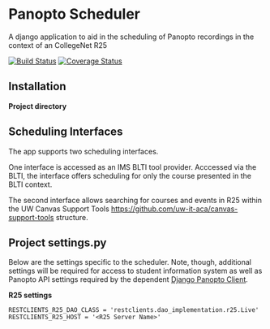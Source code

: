 # Panopto Scheduler
A django application to aid in the scheduling of Panopto recordings in the context of an CollegeNet R25

[![Build Status](https://travis-ci.com/uw-it-aca/django-panopto-scheduler.svg?branch=master)](https://travis-ci.com/uw-it-aca/django-panopto-scheduler)
[![Coverage Status](https://coveralls.io/repos/github/uw-it-aca/django-panopto-scheduler/badge.svg?branch=master)](https://coveralls.io/github/uw-it-aca/django-panopto-scheduler?branch=master)


Installation
------------

**Project directory**

Scheduling Interfaces
---------------------

The app supports two scheduling interfaces.

One interface is accessed as an IMS BLTI tool provider. Acccessed via the BLTI, the interface offers scheduling for only the course presented in the BLTI context.

The second interface allows searching for courses and events in R25 within the UW Canvas Support Tools <https://github.com/uw-it-aca/canvas-support-tools> structure.


Project settings.py
------------------

Below are the settings specific to the scheduler.  Note, though, additional settings will be required for access to student information system as well as Panopto API settings required by the dependent [Django Panopto Client](https://github.com/uw-it-aca/django-panopto-client "Panopto Client").

**R25 settings**

    RESTCLIENTS_R25_DAO_CLASS = 'restclients.dao_implementation.r25.Live'
    RESTCLIENTS_R25_HOST = '<R25 Server Name>'
